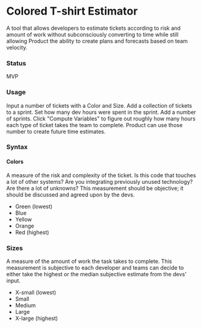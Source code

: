 # Colored T-shirt Estimator
A tool that allows developers to estimate tickets according to risk and amount of work without subconsciously converting to time while still allowing Product the ability to create plans and forecasts based on team velocity.

### Status
MVP

### Usage
Input a number of tickets with a Color and Size.  Add a collection of tickets to a sprint.  Set how many dev hours were spent in the sprint.  Add a number of sprints.  Click "Compute Variables" to figure out roughly how many hours each type of ticket takes the team to complete.  Product can use those number to create future time estimates.

### Syntax
#### Colors
A measure of the risk and complexity of the ticket.  Is this code that touches a lot of other systems?  Are you integrating previously unused technology? Are there a lot of unknowns?  This measurement should be objective; it should be discussed and agreed upon by the devs.
- Green (lowest)
- Blue
- Yellow
- Orange
- Red (highest)

### Sizes
A measure of the amount of work the task takes to complete.  This measurement is subjective to each developer and teams can decide to either take the highest or the median subjective estimate from the devs' input.
- X-small (lowest)
- Small
- Medium
- Large
- X-large (highest)
